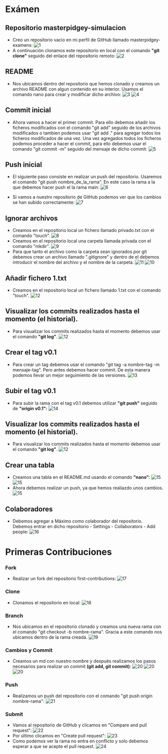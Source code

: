 # Exámen

## Repositorio masterpidgey-simulacion
- Creo un repositorio vacio en mi perfil de GitHub llamado masterpidgey-examens:
![1](/images/1.png)
- A continuación clonamos este repositorio en local con el comando **"git clone"** seguido del enlace del repositorio remoto:
![2](/images/2.png)

## README
- Nos ubicamos dentro del repositorio que hemos clonado y creamos un archivo README con algun contenido en su interior. Usamos el comando nano para crear y modificar dicho archivo:
![3](/images/3.png)
![4](/images/4.png)

## Commit inicial
- Ahora vamos a hacer el primer commit. Para ello debemos añadir los ficheros modificados con el comando "git add" seguido de los archivos modificados o tambien podemos usar "git add ." para agregar todos los ficheros modificados de una vez. Una vez agregados todos los ficheros podemos proceder a hacer el commit, para ello debemos usar el comando "git  commit -m" seguido del mensaje de dicho commit:
![5](/images/5.png)

## Push inicial
- El siguiente paso consiste en realizar un push del repositorio. Usaremos el comando "git push nombre_de_la_rama". En este caso la rama a la que debemos hacer push el la rama main:
![6](/images/6.png)

- Si vamos a nuestro repositorio de GitHub podemos ver que los cambios se 
han subido correctamente:
![7](/images/7.png)

## Ignorar archivos
- Creamos en el repositorio local un fichero llamado privado.txt con el comando "touch".
![8](/images/8.png)
- Creamos en el repositorio local una carpeta llamada privada con el 
comando "mkdir".
![9](/images/9.png)
- Para que tanto el archivo como la carpeta sean ignorados por git debemos crear un archivo llamado ".gitignore" y dentro de el debemos introducir el nombre del archivo y el nombre de la carpeta.
![11](/images/11.png)
![10](/images/10.png)

## Añadir fichero 1.txt
- Creamos en el repositorio local un fichero llamado 1.txt con el comando "touch".
![12](/images/12.png)

## Visualizar los commits realizados hasta el momento (el historial).
- Para visualizar los commits realizados hasta el momento debemos usar el comando **"git log"**.
![12](/images/history.png)

## Crear el tag v0.1
- Para crear un tag debemos usar el comando "git tag -a nombre-tag -m mensaje-tag". Pero antes debemos hacer commit. De esta manera podemos llevar un mejor seguimiento de las versiones.
![13](/images/13.png)

## Subir el tag v0.1
- Para subir la rama con el tag v0.1 debemos utilizar **"git push"** seguido de **"origin v0.1":**
![14](/images/14.png)

## Visualizar los commits realizados hasta el momento (el historial).
- Para visualizar los commits realizados hasta el momento debemos usar el comando **"git log"**.
![12](/images/history2.png)

## Crear una tabla
- Creamos una tabla en el README.md usando el comando **"nano"**:
![15](/images/15.png)
![15](/images/15-2.png)
- Ahora debemos realizar un push, ya que hemos realiazdo unos cambios.
![15](/images/15-3.png)

## Colaboradores
- Debemos agregar a Máximo como colaborador del repositorio. Debemos entrar en dicho repositorio - Settings - Collaborators - Add people:
![16](/images/16.png)

# Primeras Contribuciones
### Fork
- Realizar un fork del repositorio first-contributions:
![17](/images/17.png)
### Clone
- Clonamos el repositorio en local:
![18](/images/18.png)
### Branch
- Nos ubicamos en el repositorio clonado y creamos una nueva rama con el comando "git checkout -b nombre-rama". Gracia a este comando nos ubicamos dentro de la rama creada.
![19](/images/19.png)
### Cambios y Commit
- Creamos un md con nuestro nombre y después realizamos los pasos necesarios para realizar un commit **(git add, git commit)**:
![20](/images/20.png)
![20](/images/20-2.png)
![20](/images/20-3.png)
### Push
- Realizamos un push del repositorio con el comando "git push origin nombre-rama":
![21](/images/21.png)
### Submit
- Vamos al repositorio de GitHub y clicamos en "Compare and pull request":
![22](/images/22.png)
- Por último clicamos en "Create pull request":
![23](/images/23.png)
- Como podemos ver la rama no entra en conflicto y solo debemos esperar a que se acepte el pull request.
![24](/images/24.png)